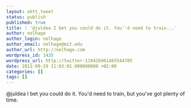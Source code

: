 ```yaml
---
layout: aktt_tweet
status: publish
published: true
title: ! '@juldea I bet you could do it. You''d need to train...'
author: nelhage
author_login: nelhage
author_email: nelhage@mit.edu
author_url: http://nelhage.com
wordpress_id: 1435
wordpress_url: http://twitter-119426961465544705
date: 2011-09-29 11:03:01.000000000 +02:00
categories: []
tags: []
---
```

@juldea I bet you could do it. You'd need to train, but you've got plenty of time.
